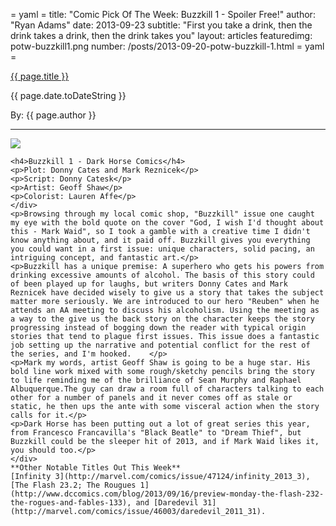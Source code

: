= yaml =
title: "Comic Pick Of The Week: Buzzkill 1 - Spoiler Free!"
author: "Ryan Adams"
date: 2013-09-23
subtitle: "First you take a drink, then the drink takes a drink, then the drink takes you"
layout: articles
featuredimg: potw-buzzkill1.png
number: /posts/2013-09-20-potw-buzzkill-1.html
= yaml =

<a href="{{ page.url }}" class='postTitleLink'><p class='postTitle'>{{ page.title }}</p></a>
<p class='postPublished'>{{ page.date.toDateString }}</p>
<p class='postAuthor'>By: {{ page.author }}</p>
<hr>

<div>
  <div class='articleSection'>
    <img src='/images/forPosts/buzzkill 1.png' class='articlesCover group'>

    <h4>Buzzkill 1 - Dark Horse Comics</h4>
    <p>Plot: Donny Cates and Mark Reznicek</p>
    <p>Script: Donny Catesk</p>
    <p>Artist: Geoff Shaw</p>
    <p>Colorist: Lauren Affe</p>
    </div>
    <p>Browsing through my local comic shop, "Buzzkill" issue one caught my eye with the bold quote on the cover "God, I wish I'd thought about this - Mark Waid", so I took a gamble with a creative time I didn't know anything about, and it paid off. Buzzkill gives you everything you could want in a first issue: unique characters, solid pacing, an intriguing concept, and fantastic art.</p>
    <p>Buzzkill has a unique premise: A superhero who gets his powers from drinking excessive amounts of alcohol. The basis of this story could of been played up for laughs, but writers Donny Cates and Mark Reznicek have decided wisely to give us a story that takes the subject matter more seriously. We are introduced to our hero "Reuben" when he attends an AA meeting to discuss his alcoholism. Using the meeting as a way to the give us the back story on the character keeps the story progressing instead of bogging down the reader with typical origin stories that tend to plague first issues. This issue does a fantastic job setting up the narrative and potential conflict for the rest of the series, and I'm hooked.    </p>
    <p>Mark my words, artist Geoff Shaw is going to be a huge star. His bold line work mixed with some rough/sketchy pencils bring the story to life reminding me of the brilliance of Sean Murphy and Raphael Albuquerque.The guy can draw a room full of characters talking to each other for a number of panels and it never comes off as stale or static, he then ups the ante with some visceral action when the story calls for it.</p>
    <p>Dark Horse has been putting out a lot of great series this year, from Francesco Francavilla's "Black Beatle" to "Dream Thief", but Buzzkill could be the sleeper hit of 2013, and if Mark Waid likes it, you should too.</p>
    </div>
    **Other Notable Titles Out This Week**  
    [Infinity 3](http://marvel.com/comics/issue/47124/infinity_2013_3), [The Flash 23.2; The Rougues 1](http://www.dccomics.com/blog/2013/09/16/preview-monday-the-flash-232-the-rogues-and-fables-133), and [Daredevil 31](http://marvel.com/comics/issue/46003/daredevil_2011_31).
</div>